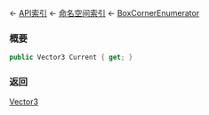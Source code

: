 ← [API索引](Api-Index) ← [命名空间索引](Namespace-Index) ← [BoxCornerEnumerator](VRageMath.BoxCornerEnumerator)

### 概要

```csharp
public Vector3 Current { get; }
```

### 返回

[Vector3](VRageMath.Vector3)

